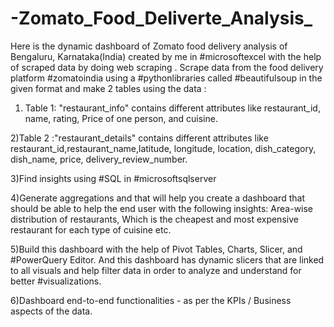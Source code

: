 # -Zomato_Food_Deliverte_Analysis_

Here is the dynamic dashboard of Zomato food delivery analysis of Bengaluru, Karnataka(India) created by me in #microsoftexcel with the help of scraped data by doing web scraping . Scrape data from the food delivery platform #zomatoindia using a #pythonlibraries called #beautifulsoup in the given format and make 2 tables using the data :

1) Table 1: "restaurant_info" contains different attributes like restaurant_id, name, rating, Price of one person, and cuisine.

2)Table 2 :"restaurant_details" contains different attributes like restaurant_id,restaurant_name,latitude, longitude, location, dish_category, dish_name, price, delivery_review_number.

3)Find insights using #SQL in #microsoftsqlserver 

4)Generate aggregations and that will help you create a dashboard that should be able to help the end user with the following insights:
Area-wise distribution of restaurants, Which is the cheapest and most expensive restaurant for each type of cuisine etc.

5)Build this dashboard with the help of Pivot Tables, Charts, Slicer, and #PowerQuery Editor.
And this dashboard has dynamic slicers that are linked to all visuals and help filter data in order to analyze and understand for better #visualizations.

6)Dashboard end-to-end functionalities - as per the KPIs / Business aspects of the data.
